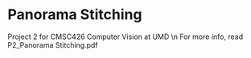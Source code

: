 # Panorama Stitching

Project 2 for CMSC426 Computer Vision at UMD \n
For more info, read P2_Panorama Stitching.pdf

